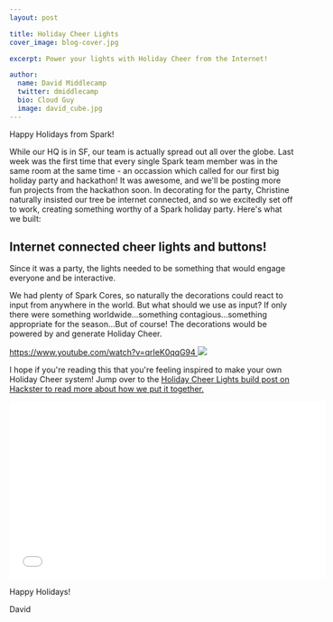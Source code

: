 ```yaml
---
layout: post

title: Holiday Cheer Lights
cover_image: blog-cover.jpg

excerpt: Power your lights with Holiday Cheer from the Internet!

author:
  name: David Middlecamp
  twitter: dmiddlecamp
  bio: Cloud Guy
  image: david_cube.jpg
---
```


Happy Holidays from Spark!

While our HQ is in SF, our team is actually spread out all over the globe. Last week was the first time that every single Spark team member was in the same room at the same time - an occassion which called for our first big holiday party and hackathon!
It was awesome, and we'll be posting more fun projects from the hackathon soon.  In decorating for the party, Christine
naturally insisted our tree be internet connected, and so we excitedly set off to work, creating something worthy of a Spark holiday party.  Here's what we built:


Internet connected cheer lights and buttons!
----------

Since it was a party, the lights needed to be something that would engage everyone and be interactive.  

We had plenty of Spark Cores, so naturally the decorations could react to input from anywhere in the world. But what should we use as input? If only there were something worldwide...something contagious...something appropriate for the season...But of course!  The decorations would be powered by and generate Holiday Cheer.

<div class="full">
<a href="http://www.hackster.io/middleca/holiday-cheer-lights">
https://www.youtube.com/watch?v=qrIeK0qqG94
    <img src="{{ site.url }}/images/20141212/tree_crop.png">
</a>
</div>

I hope if you're reading this that you're feeling inspired to make your own Holiday Cheer system!  Jump over to the <a href="http://www.hackster.io/middleca/holiday-cheer-lights">Holiday Cheer Lights build post on Hackster to read more about how we put it together.</a>

<iframe width="560" height="315" src="//www.youtube.com/embed/qrIeK0qqG94" frameborder="0" allowfullscreen></iframe>

Happy Holidays!

David
